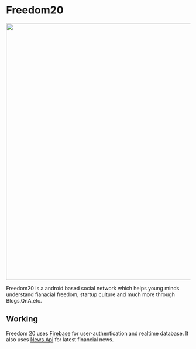 # Freedom20

<img src = "https://firebasestorage.googleapis.com/v0/b/freedom20-1dc06.appspot.com/o/github%2FFreedom%2020.png?alt=media&token=097bc6a2-154f-4f3e-90c2-1acb83de5c9c" width = "700px"/>
<p>Freedom20 is a android based social network which helps young minds understand fianacial freedom, startup culture and much more through 
Blogs,QnA,etc.</p>

## Working 

Freedom 20 uses [Firebase](https://firebase.google.com/) for user-authentication and realtime database. It also uses [News Api](https://newsapi.org/) for latest financial news.
